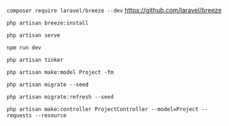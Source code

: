 ``composer require laravel/breeze --dev`` https://github.com/laravel/breeze

``php artisan breeze:install``

``php artisan serve``

``npm run dev``

``php artisan tinker``

``php artisan make:model Project -fm``

``php artisan migrate --seed``

``php artisan migrate:refresh --seed``

``php artisan make:controller ProjectController --model=Project --requests --resource``
